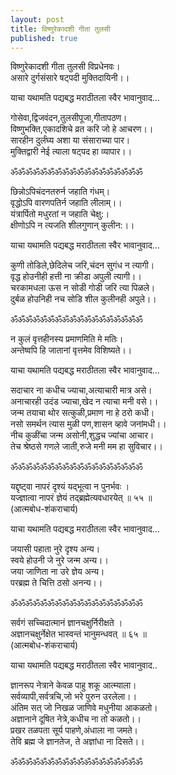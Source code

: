 ```yaml
---
layout: post
title: विष्णुरेकादशी गीता तुलसी
published: true
---
```


विष्णुरेकादशी गीता तुलसी विप्रधेनवः।  
असारे दुर्गसंसारे षट्पदी मुक्तिदायिनी।।  

याचा यथामति पद्यबद्ध मराठीतला स्वैर भावानुवाद...  

गोसेवा,द्विजवंदन,तुलसीपूजा,गीतापठण।  
विष्णुभक्ति,एकादशिचे व्रत करि जो हे आचरण।।  
सारहीन दुर्लंघ्य अशा या संसाराच्या पार।  
मुक्तिद्वारी नेई त्याला षट्पद हा व्यापार।।  

ॐॐॐॐॐॐॐॐॐॐॐॐॐॐॐॐॐॐ  

छिन्नोऽपिचंदनतरुर्न जहाति गंधम्।  
वृद्धोऽपि वारणपतिर्न जहाति लीलाम्।।  
यंत्रार्पितो मधुरतां न जहाति चेक्षु:।  
क्षीणोऽपि न त्यजति शीलगुणान् कुलीन:।।  

याचा यथामति पद्यबद्ध मराठीतला स्वैर भावानुवाद...  

कुणी तोडिले,छेदिलेच जरि,चंदन सुगंध न त्यागी।  
वृद्ध होउनीही हत्ती ना क्रीडा अपुली त्यागी।।  
चरकामधला ऊस न सोडी गोडी जरि त्या पिळले।  
दुर्बळ होउनिही नच सोडि शील कुलीनही अपुले।।  

ॐॐॐॐॐॐॐॐॐॐॐॐॐॐॐॐॐॐ  

न कुलं वृत्तहीनस्य प्रमाणमिति मे मतिः।  
अन्तेष्वपि हि जातानां वृत्तमेव विशिष्यते।।  

याचा यथामति पद्यबद्ध मराठीतला स्वैर भावानुवाद...  

सदाचार ना कधीच ज्याचा,अत्याचारी मात्र असे।  
अनाचारही उदंड ज्याचा,खेद न त्याचा मनी वसे।।  
जन्म तयाचा थोर सत्कुळी,प्रमाण ना हे ठरो कधी।  
नसो समर्थन त्यास मुळी पण,शासन व्हावे जनांमधी।।  
नीच कुळींचा जन्म असोनी,शुद्धच ज्यांचा आचार।  
तेच श्रेष्ठसे गणले जाती,रुजे मनी मम हा सुविचार।।  

ॐॐॐॐॐॐॐॐॐॐॐॐॐॐॐॐॐॐ  

यद्दृष्ट्वा नापरं दृश्यं यद्भूत्वा न पुनर्भवः ।  
यज्ज्ञात्वा नापरं ज्ञेयं तद्ब्रह्मेत्यवधारयेत् ॥ ५५ ॥  
(आत्मबोध-शंकराचार्य)  

याचा यथामति पद्यबद्ध मराठीतला स्वैर भावानुवाद...  

जयासी पहाता नुरे दृश्य अन्य।  
स्वये होउनी जे नुरे जन्म अन्य।।  
जया जाणिता ना उरे ज्ञेय अन्य।  
परब्रह्म ते चित्ति ठसो अनन्य।।  

ॐॐॐॐॐॐॐॐॐॐॐॐॐॐॐॐॐॐ  

सर्वगं सच्चिदात्मानं ज्ञानचक्षुर्निरीक्षते ।  
अज्ञानचक्षुर्नेक्षेत भास्वन्तं भानुमन्धवत् ॥ ६५ ॥  
(आत्मबोध-शंकराचार्य)  

याचा यथामति पद्यबद्ध मराठीतला स्वैर भावानुवाद..  

ज्ञानरूप नेत्राने केवळ पाहु शकू आत्म्याला।  
सर्वव्यापी,सर्वत्रचि,जो भरे पुरुन उरलेला।।  
अंतिम सत् जो निखळ जाणिवे मधुनीया आकळतो।  
अज्ञानाने दूषित नेत्रे,कधीच ना तो कळतो।।  
प्रखर तळपता सूर्य पाहणे,अंधाला ना जमते।  
तेवि ब्रह्म जे ज्ञानतेज, ते अज्ञांधा ना दिसते।।  

ॐॐॐॐॐॐॐॐॐॐॐॐॐॐॐॐॐॐ  
